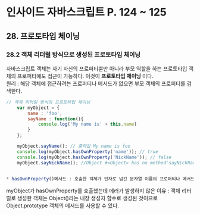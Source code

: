 # 인사이드 자바스크립트 P. 124 ~ 125

## 28. 프로토타입 체이닝

### 28.2 객체 리터럴 방식으로 생성된 프로토타입 체이닝
자바스크립트 객체는 자기 자신의 프로퍼티뿐만 아니라 부모 역할을 하는 프로토타입 객체의 프로퍼티에도 접근이 가능하다. 이것이 __프로토타입 체이닝__ 이다. <br /> 원리 : 해당 객체에 접근하려는 프로퍼티나 메서드가 없으면 부모 객체의 프로퍼티를 검색한다.
```js
// 객체 리터럴 방식의 프로토타입 체이닝
    var myObject = {
        name : 'foo',
        sayName : function(){
            console.log('My name is' + this.name)
        }
    };

    myObject.sayName(); // 출력값 My name is foo
    console.log(myObject.hasOwnProperty('name')); // true
    console.log(myObject.hasOwnProperty('NickName')); // false
    myObject.sayNickName(); //Object #<Object> has no method'sayNickName'


* hasOwnProperty()메서드 : 호출한 객체가 인자로 넘긴 문자열 이름의 프로퍼티나 메서드가 있는지 체크하는 자바스크립트 표준 API
```
myObject가 hasOwnProperty를 호출했는데 에러가 발생하지 않은 이유 : 객체 리터럴로 생성한 객체는 Object()라는 내장 생성자 함수로 생성된 것이므로 Object.prototype 객체의 메서드를 사용할 수 있다.
